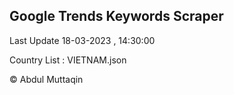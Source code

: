 

## Google Trends Keywords Scraper 
 
Last Update 18-03-2023 , 14:30:00

Country List :
VIETNAM.json



© Abdul Muttaqin 
